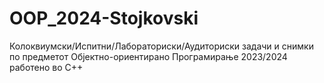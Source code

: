 # OOP_2024-Stojkovski
Колоквиумски/Испитни/Лабораториски/Аудиториски задачи и снимки по предметот Објектно-ориентирано Програмирање 2023/2024 работено во C++
